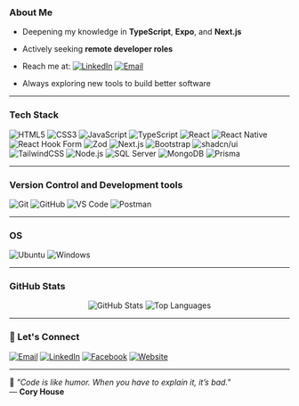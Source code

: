 ### About Me

- Deepening my knowledge in **TypeScript**, **Expo**, and **Next.js**
- Actively seeking **remote developer roles**
- Reach me at: [![LinkedIn](https://img.shields.io/badge/LinkedIn-blue?style=flat&logo=linkedin&logoColor=white)](https://https://www.linkedin.com/in/thureinhtet99/) [![Email](https://img.shields.io/badge/Email-D14836?style=flat&logo=gmail&logoColor=white)](mailto:thureinhtet653@gmail.com)

- Always exploring new tools to build better software

---

### Tech Stack

![HTML5](https://img.shields.io/badge/HTML5-E34F26?style=flat&logo=html5&logoColor=white)
![CSS3](https://img.shields.io/badge/CSS3-1572B6?style=flat&logo=css3&logoColor=white)
![JavaScript](https://img.shields.io/badge/JavaScript-F7DF1E?style=flat&logo=javascript&logoColor=black)
![TypeScript](https://img.shields.io/badge/TypeScript-007ACC?style=flat&logo=typescript&logoColor=white)
![React](https://img.shields.io/badge/React-20232A?style=flat&logo=react&logoColor=61DAFB)
![React Native](https://img.shields.io/badge/React_Native-20232A?style=flat&logo=react&logoColor=61DAFB)
![React Hook Form](https://img.shields.io/badge/React_Hook_Form-EC5990?style=flat&logo=reacthookform&logoColor=white)
![Zod](https://img.shields.io/badge/Zod-3E5BAA?style=flat&logoColor=white)
![Next.js](https://img.shields.io/badge/Next.js-000000?style=flat&logo=nextdotjs&logoColor=white)
![Bootstrap](https://img.shields.io/badge/Bootstrap-7952B3?style=flat&logo=bootstrap&logoColor=white)
![shadcn/ui](https://img.shields.io/badge/shadcn/ui-000000?style=flat&logo=uikit&logoColor=white)
![TailwindCSS](https://img.shields.io/badge/Tailwind_CSS-06B6D4?style=flat&logo=tailwind-css&logoColor=white)
![Node.js](https://img.shields.io/badge/Node.js-339933?style=flat&logo=node.js&logoColor=white)
![SQL Server](https://img.shields.io/badge/SQL%20Server-CC2927?style=flat&logo=microsoft-sql-server&logoColor=white)
![MongoDB](https://img.shields.io/badge/MongoDB-47A248?style=flat&logo=mongodb&logoColor=white)
![Prisma](https://img.shields.io/badge/Prisma-2D3748?style=flat&logo=prisma&logoColor=white)

---

### Version Control and Development tools
![Git](https://img.shields.io/badge/Git-F05032?style=flat&logo=git&logoColor=white)
![GitHub](https://img.shields.io/badge/GitHub-181717?style=flat&logo=github&logoColor=white)
![VS Code](https://img.shields.io/badge/Visual%20Studio%20Code-007ACC?style=flat&logo=visual-studio-code&logoColor=white)
![Postman](https://img.shields.io/badge/Postman-FF6C37?style=flat&logo=postman&logoColor=white)

---

### OS
![Ubuntu](https://img.shields.io/badge/Ubuntu-E95420?style=flat&logo=ubuntu&logoColor=white)
![Windows](https://img.shields.io/badge/Windows-0078D6?style=flat&logo=windows&logoColor=white)

---

### GitHub Stats

<p align="center">
  <img src="https://github-readme-stats.vercel.app/api?username=thureinhtet99&show_icons=true&theme=radical" alt="GitHub Stats" />
  <img src="https://github-readme-stats.vercel.app/api/top-langs/?username=thureinhtet99&layout=compact&theme=radical" alt="Top Languages" />
</p>

---

### 💬 Let's Connect

[![Email](https://img.shields.io/badge/Email-D14836?style=flat&logo=gmail&logoColor=white)](mailto:thureinhtet653@gmail.com)
[![LinkedIn](https://img.shields.io/badge/LinkedIn-0A66C2?style=flat&logo=linkedin&logoColor=white)](https://linkedin.com/in/thureinhtet99)
[![Facebook](https://img.shields.io/badge/Facebook-1877F2?style=flat&logo=facebook&logoColor=white)](https://www.facebook.com/profile.php?id=100056964217962)
[![Website](https://img.shields.io/badge/Portfolio-000000?style=flat&logo=About.me&logoColor=white)](https://www.thureinhtet.com)

---

🧠 *"Code is like humor. When you have to explain it, it’s bad."*  
— **Cory House**

